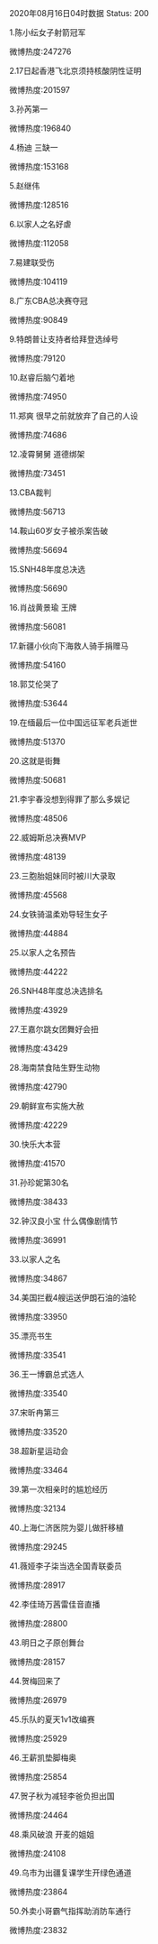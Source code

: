 2020年08月16日04时数据
Status: 200

1.陈小纭女子射箭冠军

微博热度:247276

2.17日起香港飞北京须持核酸阴性证明

微博热度:201597

3.孙芮第一

微博热度:196840

4.杨迪 三缺一

微博热度:153168

5.赵继伟

微博热度:128516

6.以家人之名好虐

微博热度:112058

7.易建联受伤

微博热度:104119

8.广东CBA总决赛夺冠

微博热度:90849

9.特朗普让支持者给拜登选绰号

微博热度:79120

10.赵睿后脑勺着地

微博热度:74950

11.郑爽 很早之前就放弃了自己的人设

微博热度:74686

12.凌霄舅舅 道德绑架

微博热度:73451

13.CBA裁判

微博热度:56713

14.鞍山60岁女子被杀案告破

微博热度:56694

15.SNH48年度总决选

微博热度:56690

16.肖战黄景瑜 王牌

微博热度:56081

17.新疆小伙向下海救人骑手捐赠马

微博热度:54160

18.郭艾伦哭了

微博热度:53644

19.在缅最后一位中国远征军老兵逝世

微博热度:51370

20.这就是街舞

微博热度:50681

21.李宇春没想到得罪了那么多娱记

微博热度:48506

22.威姆斯总决赛MVP

微博热度:48139

23.三胞胎姐妹同时被川大录取

微博热度:45568

24.女铁骑温柔劝导轻生女子

微博热度:44884

25.以家人之名预告

微博热度:44222

26.SNH48年度总决选排名

微博热度:43929

27.王嘉尔跳女团舞好会扭

微博热度:43429

28.海南禁食陆生野生动物

微博热度:42790

29.朝鲜宣布实施大赦

微博热度:42229

30.快乐大本营

微博热度:41570

31.孙珍妮第30名

微博热度:38433

32.钟汉良小宝 什么偶像剧情节

微博热度:36991

33.以家人之名

微博热度:34867

34.美国拦截4艘运送伊朗石油的油轮

微博热度:33950

35.漂亮书生

微博热度:33541

36.王一博霸总式选人

微博热度:33540

37.宋昕冉第三

微博热度:33520

38.超新星运动会

微博热度:33464

39.第一次相亲时的尴尬经历

微博热度:32134

40.上海仁济医院为婴儿做肝移植

微博热度:29245

41.薇娅李子柒当选全国青联委员

微博热度:28917

42.李佳琦万茜雷佳音直播

微博热度:28800

43.明日之子原创舞台

微博热度:28157

44.贺梅回来了

微博热度:26979

45.乐队的夏天1v1改编赛

微博热度:25929

46.王薪凯垫脚梅奥

微博热度:25854

47.贺子秋为减轻李爸负担出国

微博热度:24464

48.乘风破浪 开麦的姐姐

微博热度:24108

49.乌市为出疆复课学生开绿色通道

微博热度:23864

50.外卖小哥霸气指挥助消防车通行

微博热度:23832

